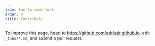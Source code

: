 ```yaml
---
icon: fas fa-code-fork
order: 4
title: Contribute
---
```


To improve this page, head to <https://github.com/adr/adr.github.io>, edit `_tabs/*.md`, and submit a pull request.
